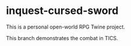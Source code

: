 # inquest-cursed-sword
This is a personal open-world RPG Twine project.

This branch demonstrates the combat in TICS.
